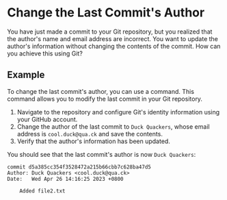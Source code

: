 # Change the Last Commit's Author

You have just made a commit to your Git repository, but you realized that the author's name and email address are incorrect. You want to update the author's information without changing the contents of the commit. How can you achieve this using Git?

## Example

To change the last commit's author, you can use a command. This command allows you to modify the last commit in your Git repository.

1. Navigate to the repository and configure Git's identity information using your GitHub account.
2. Change the author of the last commit to `Duck Quackers`, whose email address is `cool.duck@qua.ck` and save the contents.
3. Verify that the author's information has been updated.

You should see that the last commit's author is now `Duck Quackers`:

```shell
commit d5a385cc354f3528472a215b66cbb7c628ba47d5
Author: Duck Quackers <cool.duck@qua.ck>
Date:   Wed Apr 26 14:16:25 2023 +0800

    Added file2.txt
```
